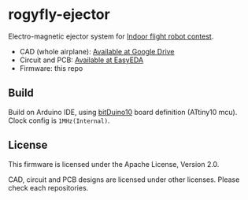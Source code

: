 # rogyfly-ejector

Electro-magnetic ejector system for [Indoor flight robot contest](http://indoor-flight.com/).

* CAD (whole airplane): [Available at Google Drive](https://drive.google.com/open?id=1LTtWKpgQKXpXoGIz9xHwRJVU2-hY0ajN)
* Circuit and PCB: [Available at EasyEDA](https://easyeda.com/Piroro/rogyfly-ejector)
* Firmware: this repo

## Build

Build on Arduino IDE, using [bitDuino10](https://github.com/kimio-kosaka/bitDuino10-arduinoTPI) board definition (ATtiny10 mcu). Clock config is `1MHz(Internal)`.

## License

This firmware is licensed under the Apache License, Version 2.0.

CAD, circuit and PCB designs are licensed under other licenses. Please check each repositories.
